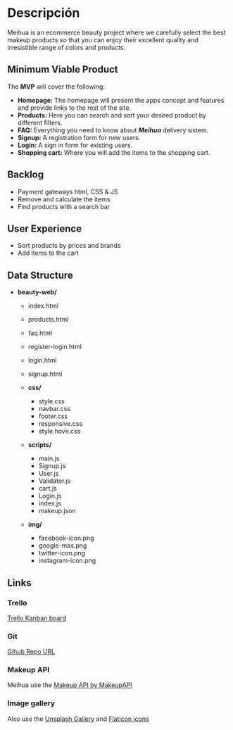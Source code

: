 

# Descripción
Meihua is an ecommerce beauty project where we carefully select the best makeup products so that you can enjoy their excellent quality and irresistible range of colors and products.

## Minimum Viable Product

The __MVP__ will cover the following:

- __Homepage:__ The homepage will present the apps concept and features and provide links to the rest of the site.
- __Products:__ Here you can search and sort your desired product by different filters.
- __FAQ:__ Everything you need to know about ***Meihua*** delivery sistem.
- __Signup:__ A registration form for new users.
- __Login:__ A sign in form for existing users.
- __Shopping cart:__ Where you will add the items to the shopping cart.

## Backlog ##

- Payment gateways html, CSS & JS
- Remove and calculate the items
- Find products with a search bar


## User Experience ##

- Sort products by prices and brands
- Add items to the cart 

## Data Structure ##
- **beauty-web/**
     - index.html
     - products.html
     - faq.html
     - register-login.html
     - login.html
     - signup.html
     - **css/**
          - style.css
          - navbar.css
          - footer.css
          - responsive.css
          - style.hove.css

     - **scripts/**
          - main.js
          - Signup.js
          - User.js
          - Validator.js
          - cart.js
          - Login.js
          - index.js
          - makeup.json
     
     - **img/**
          - facebook-icon.png
          - google-mas.png
          - twitter-icon.png
          - instagram-icon.png
      
## Links

### Trello
[Trello Kanban board](https://trello.com/b/NRvpv3BE/eccomerce)

### Git
[Gihub Repo URL](https://github.com/onasolani/beauty-web)

### Makeup API
Meihua use the 
[Makeup API by MakeupAPI](https://makeup-api.herokuapp.com)

### Image gallery
Also use the [Unsplash Gallery](https://unsplash.com/) and [Flaticon icons](hhttps://www.flaticon.es/)
